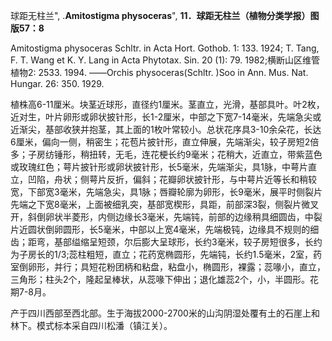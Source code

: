 球距无柱兰",
.**Amitostigma physoceras**",
**11．球距无柱兰（植物分类学报）图版57：8**

Amitostigma physoceras Schltr. in Acta Hort. Gothob. 1: 133. 1924; T. Tang, F. T. Wang et K. Y. Lang in Acta Phytotax. Sin. 20 (1): 79. 1982;横断山区维管植物2: 2533. 1994. ——Orchis physoceras(Schltr. )Soo in Ann. Mus. Nat. Hungar. 26: 350. 1929.

植株高6-11厘米。块茎近球形，直径约1厘米。茎直立，光滑，基部具叶。叶2枚，近对生，叶片卵形或卵状披针形，长1-2厘米，中部之下宽7-14毫米，先端急尖或近渐尖，基部收狭并抱茎，其上面的1枚叶常较小。总状花序具3-10余朵花，长达6厘米，偏向一侧，稍密生；花苞片披针形，直立伸展，先端渐尖，较子房短2倍多；子房纺锤形，稍扭转，无毛，连花梗长约9毫米；花稍大，近直立，带紫蓝色或玫瑰红色；萼片披针形或卵状披针形，长5毫米，先端渐尖，具1脉，中萼片直立，凹陷，舟状；侧萼片反折，偏斜；花瓣卵状披针形，与中萼片近等长和稍较宽，下部宽3毫米，先端急尖，具1脉；唇瓣轮廓为卵形，长9毫米，展平时侧裂片先端之下宽8毫米，上面被细乳突，基部宽楔形，具距，前部深3裂，侧裂片微叉开，斜倒卵状半菱形，内侧边缘长3毫米，先端钝，前部的边缘稍具细圆齿，中裂片近圆状倒卵圆形，长5毫米，中部以上宽4毫米，先端极钝，边缘具不规则的细齿；距弯，基部缢缩呈短颈，尔后膨大呈球形，长约3毫米，较子房短很多，长约为子房长的1/3;蕊柱粗短，直立；花药宽椭圆形，先端钝，长约1.5毫米，2室，药室倒卵形，并行；具短花粉团柄和粘盘，粘盘小，椭圆形，裸露；蕊喙小，直立，三角形；柱头2个，隆起呈棒状，从蕊喙下伸出；退化雄蕊2个，小，半圆形。花期7-8月。

产于四川西部至西北部。生于海拔2000-2700米的山沟阴湿处覆有土的石崖上和林下。模式标本采自四川松潘（镇江关）。
